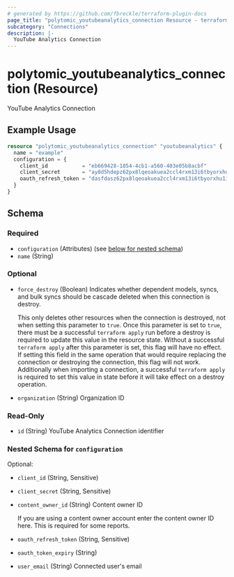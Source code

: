 ```yaml
---
# generated by https://github.com/fbreckle/terraform-plugin-docs
page_title: "polytomic_youtubeanalytics_connection Resource - terraform-provider-polytomic"
subcategory: "Connections"
description: |-
  YouTube Analytics Connection
---
```


# polytomic_youtubeanalytics_connection (Resource)

YouTube Analytics Connection

## Example Usage

```terraform
resource "polytomic_youtubeanalytics_connection" "youtubeanalytics" {
  name = "example"
  configuration = {
    client_id           = "eb669428-1854-4cb1-a560-403e05b8acbf"
    client_secret       = "ay8d5hdepz62px8lqeoakuea2ccl4rxm13i6tbyorxhu1i20kc8ruvksmzxq"
    oauth_refresh_token = "dasfdasz62px8lqeoakuea2ccl4rxm13i6tbyorxhu1i20kc8ruvksmzxq"
  }
}
```

<!-- schema generated by tfplugindocs -->
## Schema

### Required

- `configuration` (Attributes) (see [below for nested schema](#nestedatt--configuration))
- `name` (String)

### Optional

- `force_destroy` (Boolean) Indicates whether dependent models, syncs, and bulk syncs should be cascade
deleted when this connection is destroy.

  This only deletes other resources when the connection is destroyed, not when
setting this parameter to `true`. Once this parameter is set to `true`, there
must be a successful `terraform apply` run before a destroy is required to
update this value in the resource state. Without a successful `terraform apply`
after this parameter is set, this flag will have no effect. If setting this
field in the same operation that would require replacing the connection or
destroying the connection, this flag will not work. Additionally when importing
a connection, a successful `terraform apply` is required to set this value in
state before it will take effect on a destroy operation.
- `organization` (String) Organization ID

### Read-Only

- `id` (String) YouTube Analytics Connection identifier

<a id="nestedatt--configuration"></a>
### Nested Schema for `configuration`

Optional:

- `client_id` (String, Sensitive)
- `client_secret` (String, Sensitive)
- `content_owner_id` (String) Content owner ID

    If you are using a content owner account enter the content owner ID here. This is required for some reports.
- `oauth_refresh_token` (String, Sensitive)
- `oauth_token_expiry` (String)
- `user_email` (String) Connected user's email


